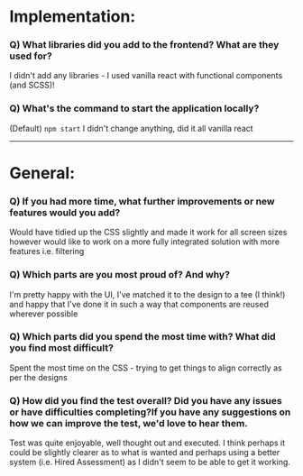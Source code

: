 # Implementation:

### Q) What libraries did you add to the frontend? What are they used for?
I didn't add any libraries - I used vanilla react with functional components (and SCSS)!

### Q) What's the command to start the application locally?

(Default) `npm start` I didn't change anything, did it all vanilla react

---

# General:

### Q) If you had more time, what further improvements or new features would you add?
Would have tidied up the CSS slightly and made it work for all screen sizes however would like to work on a more fully integrated solution with more features i.e. filtering

### Q) Which parts are you most proud of? And why?
I'm pretty happy with the UI, I've matched it to the design to a tee (I think!) and happy that I've done it in such a way that components are reused wherever possible

### Q) Which parts did you spend the most time with? What did you find most difficult?
Spent the most time on the CSS - trying to get things to align correctly as per the designs

### Q) How did you find the test overall? Did you have any issues or have difficulties completing?If you have any suggestions on how we can improve the test, we'd love to hear them.
Test was quite enjoyable, well thought out and executed. I think perhaps it could be slightly clearer as to what is wanted and perhaps using a better system (i.e. Hired Assessment) as I didn't seem to be able to get it working.
